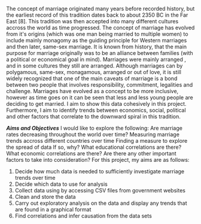 The concept of marriage originated many years before recorded history, but the earliest record of this tradition
dates back to about 2350 BC in the Far East [8].
This tradition was then accepted into many different cultures accross the world as time progressed. The
concept of marriage has evolved from it's origins (which was one man being married to multiple women) to
include mainly monagomy as the guiding principle for Western marriages and then later, same-sex marriage.
It is known from history, that the main purpose for marriage originally was to be an alliance between families
(with a political or economical goal in mind). Marriages were mainly arranged , and in some cultures they still
are arranged.
Although marriages can by polygamous, same-sex, monagamous, arranged or out of love, it is still widely
recognized that one of the main caveats of marriage is a bond between two people that involves responsibility,
commitment, legalities and challenge.
Marriages have evolved as a concept to be more inclusive, however as time goes on it can be seen that less
and less young people are deciding to get married. I aim to show this data cohesively in this project.
Furthermore, I aim to identify trends between economics, social, political and other factors that correlate to the
downward spiral in this tradition.

***Aims and Objectives***
I would like to explore the following:
Are marriage rates decreasing throughout the world over time?
Measuring marriage trends accross different countries over time
Finding a measure to explore the spread of data
If so, why?
What educational correlations are there?
What economic correlations are there?
Are there any other important factors to take into consideration?
For this project, my aims are as follows:
1. Decide how much data is needed to sufficiently investigate marriage trends over time
2. Decide which data to use for analysis
3. Collect data using by accessing CSV files from government websites
4. Clean and store the data
5. Carry out exploratory analysis on the data and display any trends that are found in a graphical format
6. Find correlations and infer causation from the data sets
